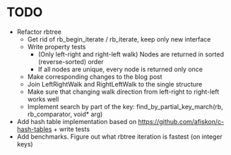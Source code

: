 # TODO

* Refactor rbtree
    * Get rid of rb_begin_iterate / rb_iterate, keep only new interface
    * Write property tests
		* (Only left-right and right-left walk) Nodes are returned in sorted (reverse-sorted) order
		* If all nodes are unique, every node is returned only once
    * Make corresponding changes to the blog post
	* Join LeftRightWalk and RightLeftWalk to the single structure
	* Make sure that changing walk direction from left-right to right-left works well
	* Implement search by part of the key: find_by_partial_key_march(rb, rb_comparator, void* arg)
* Add hash table implementation based on https://github.com/afiskon/c-hash-tables + write tests
* Add benchmarks. Figure out what rbtree iteration is fastest (on integer keys)
